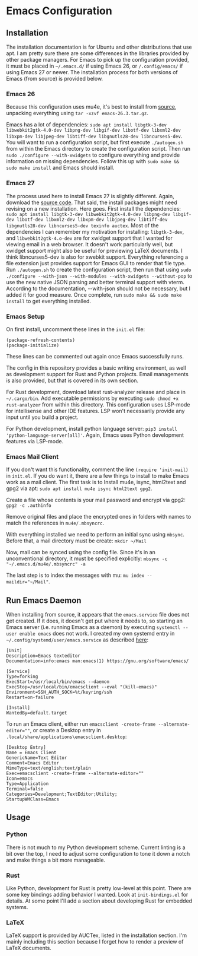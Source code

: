 # Emacs Configuration

## Installation
The installation documentation is for Ubuntu and other distributions that use apt. I am pretty sure there are some differences in the libraries provided by other package managers. For Emacs to pick up the configuration provided, it must be placed in ```~/.emacs.d/``` if using Emacs 26, or ```/.config/emacs/``` if using Emacs 27 or newer. The installation process for both versions of Emacs (from source) is provided below.

### Emacs 26
Because this configuration uses mu4e, it's best to install from [source](http://ftp.gnu.org/gnu/emacs/), unpacking everything using ```tar -xzvf emacs-26.3.tar.gz```. 

Emacs has a lot of dependencies: ```sudo apt install libgtk-3-dev libwebkit2gtk-4.0-dev libpng-dev libgif-dev libotf-dev libxml2-dev libxpm-dev libjpeg-dev libtiff-dev libgnutls28-dev libncurses5-dev```. You will want to run a configuration script, but first execute ```./autogen.sh``` from within the Emacs directory to create the configuration script. Then run ```sudo ./configure --with-xwidgets``` to configure everything and provide information on missing dependencies. Follow this up with ```sudo make && sudo make install``` and Emacs should install.

### Emacs 27
The process used here to install Emacs 27 is slightly different. Again, download the [source code](http://git.savannah.gnu.org/cgit/emacs.git). That said, the install packages might need revising on a new installation. Here goes. First install the dependencies: ```sudo apt install libgtk-3-dev libwebkit2gtk-4.0-dev libpng-dev libgif-dev libotf-dev libxml2-dev libxpm-dev libjpeg-dev libtiff-dev libgnutls28-dev libncurses5-dev texinfo auctex```. Most of the dependencies I can remember my motivation for installing: ```libgtk-3-dev```, and ```libwebkit2gtk-4.o-dev``` are for xwidget support that I wanted for viewing email in a web browser. It doesn't work particularly well, but xwidget support might also be useful for previewing LaTeX documents. I think libncurses5-dev is also for xwebkit support. Everything referencing a file extension just provides support for Emacs GUI to render that file type. Run ```./autogen.sh``` to create the configuration script, then run that using ```sudo ./configure --with-json --with-modules --with-xwidgets --without-pop``` to use the new native JSON parsing and better terminal support with vterm. According to the documentation, --with-json should not be necessary, but I added it for good measure. Once complete, run ```sudo make && sudo make install``` to get everything installed.

### Emacs Setup
On first install, uncomment these lines in the ```init.el``` file:
```
(package-refresh-contents)
(package-initialize)
```
These lines can be commented out again once Emacs successfully runs.

The config in this repository provides a basic writing environment, as well as development support for Rust and Python projects. Email managements is also provided, but that is covered in its own section.

For Rust development, download latest rust-analyzer release and place in ```~/.cargo/bin```. Add executable permissions by executing ```sudo chmod +x rust-analyzer``` from within this directory. This configuration uses LSP-mode for intellisense and other IDE features. LSP won't necessarily provide any input until you build a project.

For Python development, install python language server: ```pip3 install 'python-language-server[all]'```. Again, Emacs uses Python development features via LSP-mode.

### Emacs Mail Client
If you don't want this functionality, comment the line ```(require 'init-mail)``` in ```init.el```. If you do want it, there are a few things to install to make Emacs work as a mail client. The first task is to Install mu4e, isync, html2text and gpg2 via apt: ```sudo apt install mu4e isync html2text gpg2```.

Create a file whose contents is your mail password and encrypt via gpg2: ```gpg2 -c .authinfo``` 

Remove original files and place the encrypted ones in folders with names to match the references in ```mu4e/.mbsyncrc```.

With everything installed we need to perform an initial sync using ```mbsync```. Before that, a mail directory must be create: ```mkdir ~/Mail``` 

Now, mail can be synced using the config file. Since it's in an unconventional directory, it must be specified explicitly: ```mbsync -c "~/.emacs.d/mu4e/.mbsyncrc" -a``` 

The last step is to index the messages with mu: ```mu index --maildir="~/Mail"```.

## Run Emacs Daemon
When installing from source, it appears that the ```emacs.service``` file does not get created. If it does, it doesn't get put where it needs to, so starting an Emacs server (i.e. running Emacs as a daemon) by executing ```systemctl --user enable emacs``` does not work. I created my own systemd entry in ```~/.config/systemd/user/emacs.service``` as described [here](https://www.emacswiki.org/emacs/EmacsAsDaemon):
```
[Unit]
Description=Emacs texteditor
Documentation=info:emacs man:emacs(1) https://gnu.org/software/emacs/

[Service]
Type=forking
ExecStart=/usr/local/bin/emacs --daemon
ExecStop=/usr/local/bin/emacsclient --eval "(kill-emacs)"
Environment=SSH_AUTH_SOCK=%t/keyring/ssh
Restart=on-failure

[Install]
WantedBy=default.target
```

To run an Emacs client, either run ```emacsclient -create-frame --alternate-editor=""```, or create a Desktop entry in ```.local/share/applications\emacsclient.desktop```:

```
[Desktop Entry]
Name = Emacs Client
GenericName=Text Editor
Comment=Emacs Editor
MimeType=text/english;text/plain
Exec=emacsclient -create-frame --alternate-editor=""
Icon=emacs
Type=Application
Terminal=false
Categories=Development;TextEditor;Utility;
StartupWMClass=Emacs
```

## Usage

### Python
There is not much to my Python development scheme. Current linting is a bit over the top, I need to adjust some configuration to tone it down a notch and make things a bit more manageable.

### Rust
Like Python, development for Rust is pretty low-level at this point. There are some key bindings adding behavior I wanted. Look at ```init-bindings.el``` for details. At some point I'll add a section about developing Rust for embedded systems.

### LaTeX
LaTeX support is provided by AUCTex, listed in the installation section. I'm mainly including this section because I forget how to render a preview of LaTeX documents.
